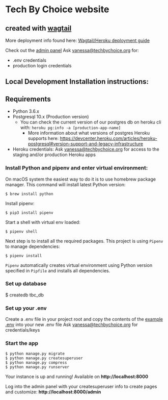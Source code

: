 # Tech By Choice website

## created with [wagtail](https://wagtail.io/)

More deployment info found here: [Wagtail/Heroku deployment guide](https://wagtail.io/blog/wagtail-heroku-2017/)

Check out the [admin panel](https://www.techbychoice.org/admin)
Ask vanessa@techbychoice.org for:
- .env credentials
- production login credentials

## Local Development Installation instructions:

## Requirements

- Python 3.6.x
- Postgresql 10.x (Production version)
  - You can check the current version of our postgres db on heroku cli with: `heroku pg:info -a [production-app-name]`
	- More information about what versions of postgres Heroku supports here: https://devcenter.heroku.com/articles/heroku-postgresql#version-support-and-legacy-infrastructure
- Heroku credentials: Ask vanessa@techbychoice.org for access to the staging and/or production Heroku apps


### Install Python and pipenv and enter virtual environment:

On macOS system the easiest way to do it is to use homebrew package manager. This command will install latest Python version:

    $ brew install python

Install pipenv:

    $ pip3 install pipenv

Start a shell with virtual env loaded:

    $ pipenv shell

Next step is to install all the required packages. This project is using `Pipenv` to manage dependencies:

    $ pipenv install

`Pipenv` automatically creates virtual environment using Python version specified in
`Pipfile` and installs all dependencies.

### Set up database
$ createdb tbc_db

### Set up your .env
Create a .env file in your project root and copy the contents of the [example .env](https://github.com/TechByChoice/website/blob/develop/.env.example) into your new .env file
Ask vanessa@techbychoice.org for credentials/keys

### Start the app

    $ python manage.py migrate
    $ python manage.py createsuperuser
    $ python manage.py compress
    $ python manage.py runserver

Your instance is up and running! Available on **http://localhost:8000**

Log into the admin panel with your createsuperuser info to create pages and customize: **http://localhost:8000/admin**
